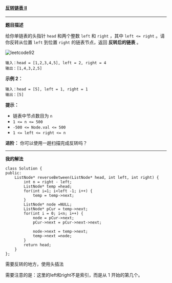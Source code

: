 ####  [反转链表 II](https://leetcode-cn.com/problems/reverse-linked-list-ii/)

***

**题目描述**

给你单链表的头指针 `head` 和两个整数 `left` 和 `right` ，其中 `left <= right` 。请你反转从位置 `left` 到位置 `right` 的链表节点，返回 **反转后的链表** 。

![leetcode92](https://assets.leetcode.com/uploads/2021/02/19/rev2ex2.jpg)

```
输入：head = [1,2,3,4,5], left = 2, right = 4
输出：[1,4,3,2,5]
```

**示例 2：**

```
输入：head = [5], left = 1, right = 1
输出：[5]
```

**提示：**

- 链表中节点数目为 `n`
- `1 <= n <= 500`
- `-500 <= Node.val <= 500`
- `1 <= left <= right <= n`

**进阶：** 你可以使用一趟扫描完成反转吗？

***

**我的解法**

```
class Solution {
public:
    ListNode* reverseBetween(ListNode* head, int left, int right) {
        int n = right - left;
        ListNode* temp =head;
        for(int i=1; i<left -1; i++) {
            temp = temp->next;
        }
        ListNode* node =NULL;
        ListNode* pCur = temp->next;
        for(int i = 0; i<n; i++) {
            node = pCur->next;
            pCur->next = pCur->next->next;

            node->next = temp->next;
            temp->next =node;  
        }
        return head;
    }
};
```

需要反转的地方，使用头插法

需要注意的是：这里的left和right不是索引，而是从 1 开始的第几个。